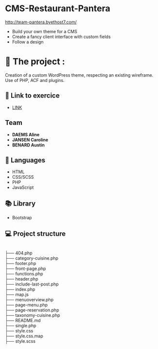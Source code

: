 # CMS-Restaurant-Pantera

http://team-pantera.byethost7.com/
* Build your own theme for a CMS
* Create a fancy client interface with custom fields
* Follow a design 

# 🍔 The project :

Creation of a custom WordPress theme, respecting an existing wireframe. Use of PHP, ACF and plugins.

## 🔗 Link to exercice
* [LINK](https://github.com/becodeorg/LIE-Hamilton-4.25/tree/master/01-main-course/03-the-mountain/02-cms-restaurant)


## Team
* **DAEMS Aline**  
* **JANSEN Caroline**  
* **BENARD Austin**    


## 🔧 Languages 
* HTML
* CSS/SCSS
* PHP
* JavaScript 

## 📚 Library
* Bootstrap

## 💻 Project structure
</br>
├── 404.php</br>
├── category-cuisine.php</br>
├── footer.php</br>
├── front-page.php</br>
├── functions.php</br>
├── header.php</br>
├── include-last-post.php</br>
├── index.php</br>
├── map.js</br>
├── menuoverview.php</br>
├── page-menu.php</br>
├── page-reservation.php</br>
├── taxonomy-cuisine.php</br>
├── README.md</br>
├── single.php</br>
├── style.css</br>
├── style.css.map</br>
├── style.scss</br>
